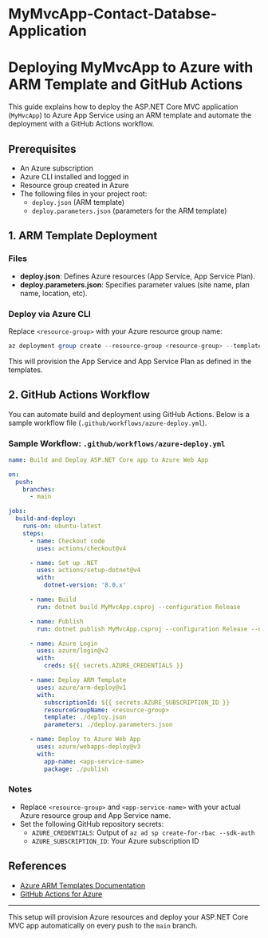 # MyMvcApp-Contact-Databse-Application

# Deploying MyMvcApp to Azure with ARM Template and GitHub Actions

This guide explains how to deploy the ASP.NET Core MVC application (`MyMvcApp`) to Azure App Service using an ARM template and automate the deployment with a GitHub Actions workflow.

## Prerequisites
- An Azure subscription
- Azure CLI installed and logged in
- Resource group created in Azure
- The following files in your project root:
  - `deploy.json` (ARM template)
  - `deploy.parameters.json` (parameters for the ARM template)

## 1. ARM Template Deployment

### Files
- **deploy.json**: Defines Azure resources (App Service, App Service Plan).
- **deploy.parameters.json**: Specifies parameter values (site name, plan name, location, etc).

### Deploy via Azure CLI
Replace `<resource-group>` with your Azure resource group name:

```powershell
az deployment group create --resource-group <resource-group> --template-file deploy.json --parameters @deploy.parameters.json
```

This will provision the App Service and App Service Plan as defined in the templates.

## 2. GitHub Actions Workflow

You can automate build and deployment using GitHub Actions. Below is a sample workflow file (`.github/workflows/azure-deploy.yml`).

### Sample Workflow: `.github/workflows/azure-deploy.yml`

```yaml
name: Build and Deploy ASP.NET Core app to Azure Web App

on:
  push:
    branches:
      - main

jobs:
  build-and-deploy:
    runs-on: ubuntu-latest
    steps:
      - name: Checkout code
        uses: actions/checkout@v4

      - name: Set up .NET
        uses: actions/setup-dotnet@v4
        with:
          dotnet-version: '8.0.x'

      - name: Build
        run: dotnet build MyMvcApp.csproj --configuration Release

      - name: Publish
        run: dotnet publish MyMvcApp.csproj --configuration Release --output ./publish

      - name: Azure Login
        uses: azure/login@v2
        with:
          creds: ${{ secrets.AZURE_CREDENTIALS }}

      - name: Deploy ARM Template
        uses: azure/arm-deploy@v1
        with:
          subscriptionId: ${{ secrets.AZURE_SUBSCRIPTION_ID }}
          resourceGroupName: <resource-group>
          template: ./deploy.json
          parameters: ./deploy.parameters.json

      - name: Deploy to Azure Web App
        uses: azure/webapps-deploy@v3
        with:
          app-name: <app-service-name>
          package: ./publish
```

### Notes
- Replace `<resource-group>` and `<app-service-name>` with your actual Azure resource group and App Service name.
- Set the following GitHub repository secrets:
  - `AZURE_CREDENTIALS`: Output of `az ad sp create-for-rbac --sdk-auth`
  - `AZURE_SUBSCRIPTION_ID`: Your Azure subscription ID

## References
- [Azure ARM Templates Documentation](https://docs.microsoft.com/azure/azure-resource-manager/templates/overview)
- [GitHub Actions for Azure](https://github.com/Azure/actions)

---

This setup will provision Azure resources and deploy your ASP.NET Core MVC app automatically on every push to the `main` branch.
